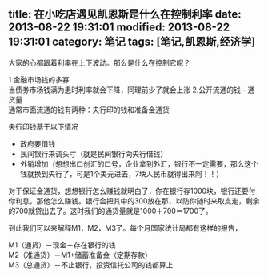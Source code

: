 title: 在小吃店遇见凯恩斯是什么在控制利率
date: 2013-08-22 19:31:01
modified: 2013-08-22 19:31:01
category: 笔记
tags: [笔记,凯恩斯,经济学]
---

大家的心都跟着利率在上下波动。那么是什么在控制它呢？

1.金融市场钱的多寡  
当债券市场钱满为患时利率就会下降，同理前少了就会上涨
2.公开流通的钱－通货量  
通常市面流通的钱有两种：央行印的钱和准备金通货

央行印钱基于以下情况

- 政府要借钱
- 民间银行来调头寸（就是民间银行向央行借钱）
- 外销增加（想想出口创汇的口号，企业拿到外汇，银行不一定需要，那么这个钱就换到央行了，可是1个美元进去，7块人民币就得出来阿！！）

对于保证金通货，想想银行怎么赚钱就明白了，你在银行存1000块，银行还要付你利息，那他怎么赚钱。银行会把其中的300放在那，以防你随时来取点走，剩余的700就贷出去了。这时我们的通货量就是1000＋700＝1700了。

到此我们可以来解释M1，M2，M3了。每个月国家统计局都有这样的报告，

M1（通货）－现金＋存在银行的钱  
M2（准通货）－M1+储蓄准备金（定期存款）  
M3（总通货）－不止银行，投资信托公司的钱都算上